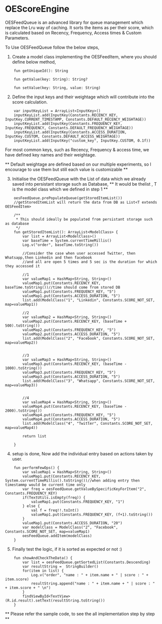# OEScoreEngine
OESFeedQueue is an advanced library for queue management which replace the Lru way of caching. It sorts the items as per their score, which is calculated based on Recency, Frequency, Access times &amp; Custom Parameters.

To Use OESFeedQueue follow the below steps,

1. Create a model class implementing the OESFeedItem, where you should define below method,
```
    fun getUniqueId(): String

    fun getValue(key: String): String?

    fun setValue(key: String, value: String)
```

2. Define the input keys and their weightage which will contribute into the score calculation. 

```
    var inputKeyList = ArrayList<InputKey>()
    inputKeyList.add(InputKey(Constants.RECENCY_KEY, InputKey.CURRENT_TIMESTAMP, Constants.DEFAULT_RECENCY_WEIGHTAGE))
    inputKeyList.add(InputKey(Constants.FREQUENCY_KEY, InputKey.FREQUENCY, Constants.DEFAULT_FREQUENCY_WEIGHTAGE))
    inputKeyList.add(InputKey(Constants.ACCESS_DURATION, InputKey.CUSTOM, Constants.DEFAULT_ACCESS_WEIGHTAGE))
    inputKeyList.add(InputKey("custom_key", InputKey.CUSTOM, 0.1f))

```
For most common keys, such as Recency, Frequency & access time, we have defined key names and their weightage.

** Default weightage are defined based on our multiple experiments, so I encourage to use them but still each value is customizable **

3. Initialise the OESFeedQueue with the List of data which we already saved into persistant storage such as Database,
** It would be thelist<T implemented OESFeedItem> , T is the model class which we defined in step 1 **
```
    oesFeedQueue.prePopulateQueue(getStoredItemList())
    //getStoredItemList will return the data from DB as List<T extends OESFeedItem>

    /**
     * This should ideally be populated from persistant storage such as database
     */
    fun getStoredItemList(): ArrayList<ModelClass> {
        var list = ArrayList<ModelClass>()
        var baseTime = System.currentTimeMillis()
        Log.v("order", baseTime.toString())

        //Consider the case when user accessed Twitter, then Whatsapp,then Linkedin and then facebook
        //and all are open 5 times and 5 sec is the duration for which they accessed it

        //1
        var valueMap1 = HashMap<String, String>()
        valueMap1.put(Constants.RECENCY_KEY, baseTime.toString())//time should come from stored DB
        valueMap1.put(Constants.FREQUENCY_KEY, "5")
        valueMap1.put(Constants.ACCESS_DURATION, "5")
        list.add(ModelClass("1", "Linkedin", Constants.SCORE_NOT_SET, map=valueMap1))

        //2
        var valueMap2 = HashMap<String, String>()
        valueMap2.put(Constants.RECENCY_KEY, (baseTime + 500).toString())
        valueMap2.put(Constants.FREQUENCY_KEY, "5")
        valueMap2.put(Constants.ACCESS_DURATION, "5")
        list.add(ModelClass("2", "Facebook", Constants.SCORE_NOT_SET, map=valueMap2))


        //3
        var valueMap3 = HashMap<String, String>()
        valueMap3.put(Constants.RECENCY_KEY, (baseTime - 1000).toString())
        valueMap3.put(Constants.FREQUENCY_KEY, "5")
        valueMap3.put(Constants.ACCESS_DURATION, "5")
        list.add(ModelClass("3", "Whatsapp", Constants.SCORE_NOT_SET, map=valueMap3))


        //4
        var valueMap4 = HashMap<String, String>()
        valueMap4.put(Constants.RECENCY_KEY, (baseTime - 2000).toString())
        valueMap4.put(Constants.FREQUENCY_KEY, "5")
        valueMap4.put(Constants.ACCESS_DURATION, "5")
        list.add(ModelClass("4", "Twitter", Constants.SCORE_NOT_SET, map=valueMap4))

        return list

    }

```

4. setup is done, Now add the individual entry based on actions taken by user.
```
    fun performFewOps() {
        var valueMap1 = HashMap<String, String>()
        valueMap1.put(Constants.RECENCY_KEY, System.currentTimeMillis().toString())//when adding entry then timestammp would be current time only
        var freq = oesFeedQueue.getValueBySpecificKeyForItem("2", Constants.FREQUENCY_KEY)
        if(TextUtils.isEmpty(freq)) {
            valueMap1.put(Constants.FREQUENCY_KEY, "1")
        } else {
            val f = freq!!.toInt()
            valueMap1.put(Constants.FREQUENCY_KEY, (f+1).toString())
        }
        valueMap1.put(Constants.ACCESS_DURATION, "20")
        var modelClass = ModelClass("2", "Facebook", Constants.SCORE_NOT_SET, map=valueMap1)
        oesFeedQueue.addItem(modelClass)
    }
```

5. Finally test the logic, if it is sorted as expected or not :)
```
    fun showAndCheckTheData() {
        var list = oesFeedQueue.getSortedList(Constants.Descending)
        var resultString =  StringBuilder()
        for(item in list) {
            Log.v("order", "name : " + item.name + " | score : " + item.score)
            resultString.append("name : " + item.name + " | score : " + item.score + " \n")
        }
        findViewById<TextView>(R.id.result).setText(resultString.toString())
    }
```

** Please refer the sample code, to see the all implementation step by step **
